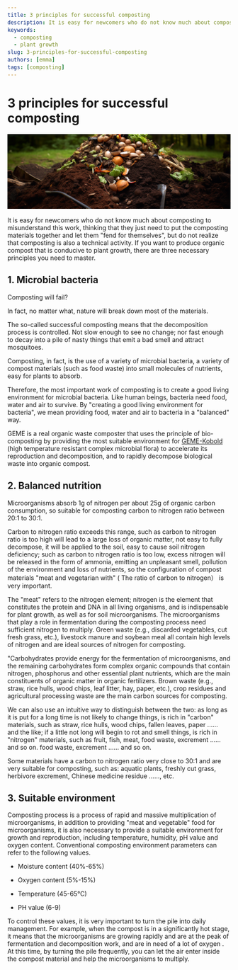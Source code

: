 ```yaml
---
title: 3 principles for successful composting
description: It is easy for newcomers who do not know much about composting to misunderstand this work, thinking that they just need to put the composting materials together and let them "fend for themselves", but do not realize that composting is also a technical activity. If you want to produce organic compost that is conducive to plant growth, there are three necessary principles you need to master.
keywords:
  - composting
  - plant growth
slug: 3-principles-for-successful-composting
authors: [emma]
tags: [composting]
---
```


# 3 principles for successful composting

![](./img/img.png)

It is easy for newcomers who do not know much about composting to misunderstand this work, thinking that they just need 
to put the composting materials together and let them "fend for themselves", but do not realize that composting is also 
a technical activity. If you want to produce organic compost that is conducive to plant growth, there are three necessary 
principles you need to master.
<!-- truncate -->
## 1. Microbial bacteria


Composting will fail?

In fact, no matter what, nature will break down most of the materials.

The so-called successful composting means that the decomposition process is controlled. Not slow enough to see no change;
nor fast enough to decay into a pile of nasty things that emit a bad smell and attract mosquitoes.

Composting, in fact, is the use of a variety of microbial bacteria, a variety of compost materials (such as food waste)
into small molecules of nutrients, easy for plants to absorb.

Therefore, the most important work of composting is to create a good living environment for microbial bacteria. 
Like human beings, bacteria need food, water and air to survive. By "creating a good living environment for bacteria", 
we mean providing food, water and air to bacteria in a "balanced" way.

GEME is a real organic waste composter that uses the principle of bio-composting by providing the most suitable environment
for [GEME-Kobold](https://www.geme.bio/geme-kobold) (high temperature resistant complex microbial flora) to accelerate its reproduction and decomposition,
and to rapidly decompose biological waste into organic compost.


## 2. Balanced nutrition


Microorganisms absorb 1g of nitrogen per about 25g of organic carbon consumption, so suitable for composting carbon to 
nitrogen ratio between 20:1 to 30:1.

Carbon to nitrogen ratio exceeds this range, such as carbon to nitrogen ratio is too high will lead to a large loss of 
organic matter, not easy to fully decompose, it will be applied to the soil, easy to cause soil nitrogen deficiency; 
such as carbon to nitrogen ratio is too low, excess nitrogen will be released in the form of ammonia, emitting an 
unpleasant smell, pollution of the environment and loss of nutrients, so the configuration of compost materials 
"meat and vegetarian with" ( The ratio of carbon to nitrogen） is very important.

The "meat" refers to the nitrogen element; nitrogen is the element that constitutes the protein and DNA in all living 
organisms, and is indispensable for plant growth, as well as for soil microorganisms. The microorganisms that play a 
role in fermentation during the composting process need sufficient nitrogen to multiply. Green waste (e.g., discarded 
vegetables, cut fresh grass, etc.), livestock manure and soybean meal all contain high levels of nitrogen and are ideal
sources of nitrogen for composting.

"Carbohydrates provide energy for the fermentation of microorganisms, and the remaining carbohydrates form complex 
organic compounds that contain nitrogen, phosphorus and other essential plant nutrients, which are the main constituents 
of organic matter in organic fertilizers. Brown waste (e.g., straw, rice hulls, wood chips, leaf litter, hay, paper, etc.),
crop residues and agricultural processing waste are the main carbon sources for composting.

We can also use an intuitive way to distinguish between the two: as long as it is put for a long time is not likely to 
change things, is rich in "carbon" materials, such as straw, rice hulls, wood chips, fallen leaves, paper ...... and the 
like; if a little not long will begin to rot and smell things, is rich in "nitrogen" materials, such as fruit, fish, meat,
food waste, excrement ...... and so on. food waste, excrement ...... and so on.

Some materials have a carbon to nitrogen ratio very close to 30:1 and are very suitable for composting, such as: aquatic
plants, freshly cut grass, herbivore excrement, Chinese medicine residue ......, etc.


## 3. Suitable environment

Composting process is a process of rapid and massive multiplication of microorganisms, in addition to providing "meat 
and vegetable" food for microorganisms, it is also necessary to provide a suitable environment for growth and reproduction,
including temperature, humidity, pH value and oxygen content. Conventional composting environment parameters can refer 
to the following values.

- Moisture content (40%-65%)

- Oxygen content (5%-15%)

- Temperature (45-65°C)

- PH value (6-9)

To control these values, it is very important to turn the pile into daily management. For example, when the compost is 
in a significantly hot stage, it means that the microorganisms are growing rapidly and are at the peak of fermentation 
and decomposition work, and are in need of a lot of oxygen . At this time, by turning the pile frequently, you can let 
the air enter inside the compost material and help the microorganisms to multiply.

